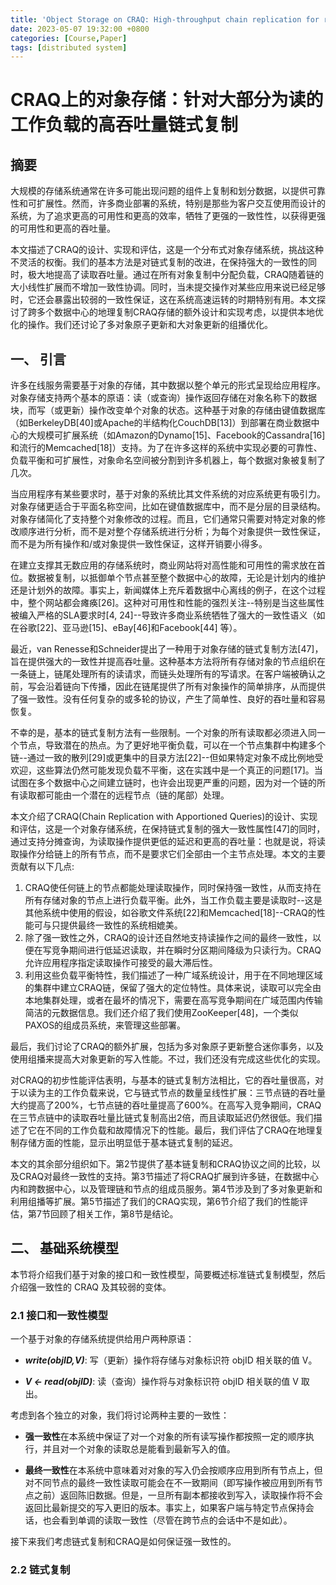 ```yaml
---
title: 'Object Storage on CRAQ: High-throughput chain replication for read-mostly workloads'
date: 2023-05-07 19:32:00 +0800
categories: [Course,Paper]
tags: [distributed system]
---
```


# CRAQ上的对象存储：针对大部分为读的工作负载的高吞吐量链式复制

## 摘要

大规模的存储系统通常在许多可能出现问题的组件上复制和划分数据，以提供可靠性和可扩展性。然而，许多商业部署的系统，特别是那些为客户交互使用而设计的系统，为了追求更高的可用性和更高的效率，牺牲了更强的一致性性，以获得更强的可用性和更高的吞吐量。

本文描述了CRAQ的设计、实现和评估，这是一个分布式对象存储系统，挑战这种不灵活的权衡。我们的基本方法是对链式复制的改进，在保持强大的一致性的同时，极大地提高了读取吞吐量。通过在所有对象复制中分配负载，CRAQ随着链的大小线性扩展而不增加一致性协调。同时，当未提交操作对某些应用来说已经足够时，它还会暴露出较弱的一致性保证，这在系统高速运转的时期特别有用。本文探讨了跨多个数据中心的地理复制CRAQ存储的额外设计和实现考虑，以提供本地优化的操作。我们还讨论了多对象原子更新和大对象更新的组播优化。

<!-- more -->

## 一、  引言

许多在线服务需要基于对象的存储，其中数据以整个单元的形式呈现给应用程序。对象存储支持两个基本的原语：读（或查询）操作返回存储在对象名称下的数据块，而写（或更新）操作改变单个对象的状态。这种基于对象的存储由键值数据库（如BerkeleyDB[40]或Apache的半结构化CouchDB[13]）到部署在商业数据中心的大规模可扩展系统（如Amazon的Dynamo[15]、Facebook的Cassandra[16]和流行的Memcached[18]）支持。为了在许多这样的系统中实现必要的可靠性、负载平衡和可扩展性，对象命名空间被分割到许多机器上，每个数据对象被复制了几次。

当应用程序有某些要求时，基于对象的系统比其文件系统的对应系统更有吸引力。对象存储更适合于平面名称空间，比如在键值数据库中，而不是分层的目录结构。对象存储简化了支持整个对象修改的过程。而且，它们通常只需要对特定对象的修改顺序进行分析，而不是对整个存储系统进行分析；为每个对象提供一致性保证，而不是为所有操作和/或对象提供一致性保证，这样开销要小得多。

在建立支撑其无数应用的存储系统时，商业网站将对高性能和可用性的需求放在首位。数据被复制，以抵御单个节点甚至整个数据中心的故障，无论是计划内的维护还是计划外的故障。事实上，新闻媒体上充斥着数据中心离线的例子，在这个过程中，整个网站都会瘫痪[26]。这种对可用性和性能的强烈关注--特别是当这些属性被编入严格的SLA要求时[4, 24]--导致许多商业系统牺牲了强大的一致性语义（如在谷歌[22]、亚马逊[15]、eBay[46]和Facebook[44] 等）。

最近，van Renesse和Schneider提出了一种用于对象存储的链式复制方法[47]，旨在提供强大的一致性并提高吞吐量。这种基本方法将所有存储对象的节点组织在一条链上，链尾处理所有的读请求，而链头处理所有的写请求。在客户端被确认之前，写会沿着链向下传播，因此在链尾提供了所有对象操作的简单排序，从而提供了强一致性。没有任何复杂的或多轮的协议，产生了简单性、良好的吞吐量和容易恢复。

不幸的是，基本的链式复制方法有一些限制。一个对象的所有读取都必须进入同一个节点，导致潜在的热点。为了更好地平衡负载，可以在一个节点集群中构建多个链--通过一致的散列[29]或更集中的目录方法[22]--但如果特定对象不成比例地受欢迎，这些算法仍然可能发现负载不平衡，这在实践中是一个真正的问题[17]。当试图在多个数据中心之间建立链时，也许会出现更严重的问题，因为对一个链的所有读取都可能由一个潜在的远程节点（链的尾部）处理。

本文介绍了CRAQ(Chain Replication with Apportioned Queries)的设计、实现和评估，这是一个对象存储系统，在保持链式复制的强大一致性属性[47]的同时，通过支持分摊查询，为读取操作提供更低的延迟和更高的吞吐量：也就是说，将读取操作分给链上的所有节点，而不是要求它们全部由一个主节点处理。本文的主要贡献有以下几点:

1. CRAQ使任何链上的节点都能处理读取操作，同时保持强一致性，从而支持在所有存储对象的节点上进行负载平衡。此外，当工作负载主要是读取时--这是其他系统中使用的假设，如谷歌文件系统[22]和Memcached[18]--CRAQ的性能可与只提供最终一致性的系统相媲美。
2. 除了强一致性之外，CRAQ的设计还自然地支持读操作之间的最终一致性，以便在写竞争期间进行低延迟读取，并在瞬时分区期间降级为只读行为。CRAQ允许应用程序指定读取操作可接受的最大滞后性。
3. 利用这些负载平衡特性，我们描述了一种广域系统设计，用于在不同地理区域的集群中建立CRAQ链，保留了强大的定位特性。具体来说，读取可以完全由本地集群处理，或者在最坏的情况下，需要在高写竞争期间在广域范围内传输简洁的元数据信息。我们还介绍了我们使用ZooKeeper[48]，一个类似PAXOS的组成员系统，来管理这些部署。

最后，我们讨论了CRAQ的额外扩展，包括为多对象原子更新整合迷你事务，以及使用组播来提高大对象更新的写入性能。不过，我们还没有完成这些优化的实现。

对CRAQ的初步性能评估表明，与基本的链式复制方法相比，它的吞吐量很高，对于以读为主的工作负载来说，它与链式节点的数量呈线性扩展：三节点链的吞吐量大约提高了200%，七节点链的吞吐量提高了600%。在高写入竞争期间，CRAQ在三节点链中的读取吞吐量比链式复制高出2倍，而且读取延迟仍然很低。我们描述了它在不同的工作负载和故障情况下的性能。最后，我们评估了CRAQ在地理复制存储方面的性能，显示出明显低于基本链式复制的延迟。

本文的其余部分组织如下。第2节提供了基本链复制和CRAQ协议之间的比较，以及CRAQ对最终一致性的支持。第3节描述了将CRAQ扩展到许多链，在数据中心内和跨数据中心，以及管理链和节点的组成员服务。第4节涉及到了多对象更新和利用组播等扩展。第5节描述了我们的CRAQ实现，第6节介绍了我们的性能评估，第7节回顾了相关工作，第8节是结论。

## 二、  基础系统模型

本节将介绍我们基于对象的接口和一致性模型，简要概述标准链式复制模型，然后介绍强一致性的 CRAQ 及其较弱的变体。

### 2.1 接口和一致性模型

一个基于对象的存储系统提供给用户两种原语：

- ***write(objID,V)***: 写（更新）操作将存储与对象标识符 objID 相关联的值 V。

- ***V ← read(objID)***: 读（查询）操作将与对象标识符 objID 相关联的值 V 取出。

考虑到各个独立的对象，我们将讨论两种主要的一致性：

- **强一致性**在本系统中保证了对一个对象的所有读写操作都按照一定的顺序执行，并且对一个对象的读取总是能看到最新写入的值。

- **最终一致性**在本系统中意味着对对象的写入仍会按顺序应用到所有节点上，但对不同节点的最终一致性读取可能会在不一致期间（即写操作被应用到所有节点之前）返回陈旧数据。但是，一旦所有副本都接收到写入，读取操作将不会返回比最新提交的写入更旧的版本。事实上，如果客户端与特定节点保持会话，也会看到单调的读取一致性（尽管在跨节点的会话中不是如此）。

接下来我们考虑链式复制和CRAQ是如何保证强一致性的。

### 2.2 链式复制
